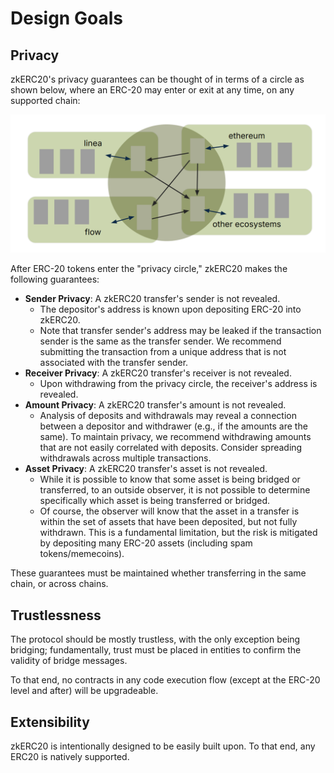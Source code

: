 # Design Goals

## Privacy

zkERC20's privacy guarantees can be thought of in terms of a circle as shown below, where an ERC-20 may enter or exit at any time, on any supported chain:

![Privacy Circle](./images/privacy-circle.png)

After ERC-20 tokens enter the "privacy circle," zkERC20 makes the following guarantees:

- **Sender Privacy**: A zkERC20 transfer's sender is not revealed.
    - The depositor's address is known upon depositing ERC-20 into zkERC20.
    - Note that transfer sender's address may be leaked if the transaction sender is the same as the transfer sender. We recommend submitting the transaction from a unique address that is not associated with the transfer sender.
- **Receiver Privacy**: A zkERC20 transfer's receiver is not revealed.
    - Upon withdrawing from the privacy circle, the receiver's address is revealed.
- **Amount Privacy**: A zkERC20 transfer's amount is not revealed.
    - Analysis of deposits and withdrawals may reveal a connection between a depositor and withdrawer (e.g., if the amounts are the same). To maintain privacy, we recommend withdrawing amounts that are not easily correlated with deposits. Consider spreading withdrawals across multiple transactions.
- **Asset Privacy**: A zkERC20 transfer's asset is not revealed.
    - While it is possible to know that some asset is being bridged or transferred, to an outside observer, it is not possible to determine specifically which asset is being transferred or bridged.
    - Of course, the observer will know that the asset in a transfer is within the set of assets that have been deposited, but not fully withdrawn. This is a fundamental limitation, but the risk is mitigated by depositing many ERC-20 assets (including spam tokens/memecoins).

These guarantees must be maintained whether transferring in the same chain, or across chains.

## Trustlessness

The protocol should be mostly trustless, with the only exception being bridging; fundamentally, trust must be placed in entities to confirm the validity of bridge messages.

To that end, no contracts in any code execution flow (except at the ERC-20 level and after) will be upgradeable.

## Extensibility

zkERC20 is intentionally designed to be easily built upon. To that end, any ERC20 is natively supported. 

